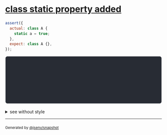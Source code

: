 # [class static property added](../../function.test.js#L181)

```js
assert({
  actual: class A {
    static a = true;
  },
  expect: class A {},
});
```

![img](throw.svg)

<details>
  <summary>see without style</summary>

```console
AssertionError: actual and expect are different

actual: class A {
  [source code];
  static a = true;
}
expect: class A {
  [source code];
}
```

</details>

---
<sub>
  Generated by <a href="https://github.com/jsenv/core/tree/main/packages/independent/snapshot">@jsenv/snapshot</a>
</sub>